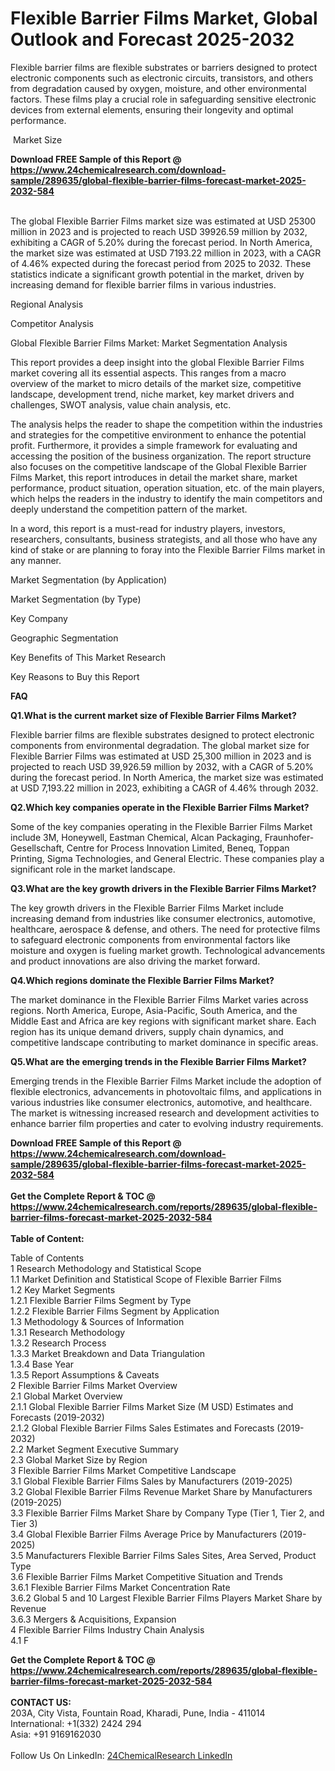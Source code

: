 <h1>Flexible Barrier Films Market, Global Outlook and Forecast 2025-2032</h1><p>Flexible barrier films are flexible substrates or barriers designed to protect electronic components such as electronic circuits, transistors, and others from degradation caused by oxygen, moisture, and other environmental factors. These films play a crucial role in safeguarding sensitive electronic devices from external elements, ensuring their longevity and optimal performance.</p><p>
 Market Size</p><p>
</p><div><b>Download FREE Sample of this Report @ 
            <a href="https://www.24chemicalresearch.com/download-sample/289635/global-flexible-barrier-films-forecast-market-2025-2032-584">
            https://www.24chemicalresearch.com/download-sample/289635/global-flexible-barrier-films-forecast-market-2025-2032-584</a></b></div><br><p>
</p><p>The global Flexible Barrier Films market size was estimated at USD 25300 million in 2023 and is projected to reach USD 39926.59 million by 2032, exhibiting a CAGR of 5.20% during the forecast period. In North America, the market size was estimated at USD 7193.22 million in 2023, with a CAGR of 4.46% expected during the forecast period from 2025 to 2032. These statistics indicate a significant growth potential in the market, driven by increasing demand for flexible barrier films in various industries.</p><p>
Regional Analysis</p><p>
</p><p>
Competitor Analysis</p><p>
</p><p>
Global Flexible Barrier Films Market: Market Segmentation Analysis</p><p>
</p><p>This report provides a deep insight into the global Flexible Barrier Films market covering all its essential aspects. This ranges from a macro overview of the market to micro details of the market size, competitive landscape, development trend, niche market, key market drivers and challenges, SWOT analysis, value chain analysis, etc.</p><p>
</p><p>The analysis helps the reader to shape the competition within the industries and strategies for the competitive environment to enhance the potential profit. Furthermore, it provides a simple framework for evaluating and accessing the position of the business organization. The report structure also focuses on the competitive landscape of the Global Flexible Barrier Films Market, this report introduces in detail the market share, market performance, product situation, operation situation, etc. of the main players, which helps the readers in the industry to identify the main competitors and deeply understand the competition pattern of the market.</p><p>
</p><p>In a word, this report is a must-read for industry players, investors, researchers, consultants, business strategists, and all those who have any kind of stake or are planning to foray into the Flexible Barrier Films market in any manner.</p><p>
Market Segmentation (by Application)</p><p>
</p><p>
Market Segmentation (by Type)</p><p>
</p><p>
Key Company</p><p>
</p><p>
Geographic Segmentation</p><p>
</p><p>
Key Benefits of This Market Research</p><p>
</p><p>
Key Reasons to Buy this Report</p><p>
</p><p>
<strong>FAQ </strong></p><p>
<strong>Q1.What is the current market size of Flexible Barrier Films Market?</strong></p><p>
</p><p>Flexible barrier films are flexible substrates designed to protect electronic components from environmental degradation. The global market size for Flexible Barrier Films was estimated at USD 25,300 million in 2023 and is projected to reach USD 39,926.59 million by 2032, with a CAGR of 5.20% during the forecast period. In North America, the market size was estimated at USD 7,193.22 million in 2023, exhibiting a CAGR of 4.46% through 2032.</p><p>
<strong>Q2.Which key companies operate in the Flexible Barrier Films Market?</strong></p><p>
</p><p>Some of the key companies operating in the Flexible Barrier Films Market include 3M, Honeywell, Eastman Chemical, Alcan Packaging, Fraunhofer-Gesellschaft, Centre for Process Innovation Limited, Beneq, Toppan Printing, Sigma Technologies, and General Electric. These companies play a significant role in the market landscape.</p><p>
<strong>Q3.What are the key growth drivers in the Flexible Barrier Films Market?</strong></p><p>
</p><p>The key growth drivers in the Flexible Barrier Films Market include increasing demand from industries like consumer electronics, automotive, healthcare, aerospace &amp; defense, and others. The need for protective films to safeguard electronic components from environmental factors like moisture and oxygen is fueling market growth. Technological advancements and product innovations are also driving the market forward.</p><p>
<strong>Q4.Which regions dominate the Flexible Barrier Films Market?</strong></p><p>
</p><p>The market dominance in the Flexible Barrier Films Market varies across regions. North America, Europe, Asia-Pacific, South America, and the Middle East and Africa are key regions with significant market share. Each region has its unique demand drivers, supply chain dynamics, and competitive landscape contributing to market dominance in specific areas.</p><p>
<strong>Q5.What are the emerging trends in the Flexible Barrier Films Market?</strong></p><p>
</p><p>Emerging trends in the Flexible Barrier Films Market include the adoption of flexible electronics, advancements in photovoltaic films, and applications in various industries like consumer electronics, automotive, and healthcare. The market is witnessing increased research and development activities to enhance barrier film properties and cater to evolving industry requirements.</p><div><b>Download FREE Sample of this Report @ 
            <a href="https://www.24chemicalresearch.com/download-sample/289635/global-flexible-barrier-films-forecast-market-2025-2032-584">
            https://www.24chemicalresearch.com/download-sample/289635/global-flexible-barrier-films-forecast-market-2025-2032-584</a></b></div><br><div><b>Get the Complete Report & TOC @ 
            <a href="https://www.24chemicalresearch.com/reports/289635/global-flexible-barrier-films-forecast-market-2025-2032-584">
            https://www.24chemicalresearch.com/reports/289635/global-flexible-barrier-films-forecast-market-2025-2032-584</a></b></div><br>
            <b>Table of Content:</b><p>Table of Contents<br />
1 Research Methodology and Statistical Scope<br />
1.1 Market Definition and Statistical Scope of Flexible Barrier Films<br />
1.2 Key Market Segments<br />
1.2.1 Flexible Barrier Films Segment by Type<br />
1.2.2 Flexible Barrier Films Segment by Application<br />
1.3 Methodology & Sources of Information<br />
1.3.1 Research Methodology<br />
1.3.2 Research Process<br />
1.3.3 Market Breakdown and Data Triangulation<br />
1.3.4 Base Year<br />
1.3.5 Report Assumptions & Caveats<br />
2 Flexible Barrier Films Market Overview<br />
2.1 Global Market Overview<br />
2.1.1 Global Flexible Barrier Films Market Size (M USD) Estimates and Forecasts (2019-2032)<br />
2.1.2 Global Flexible Barrier Films Sales Estimates and Forecasts (2019-2032)<br />
2.2 Market Segment Executive Summary<br />
2.3 Global Market Size by Region<br />
3 Flexible Barrier Films Market Competitive Landscape<br />
3.1 Global Flexible Barrier Films Sales by Manufacturers (2019-2025)<br />
3.2 Global Flexible Barrier Films Revenue Market Share by Manufacturers (2019-2025)<br />
3.3 Flexible Barrier Films Market Share by Company Type (Tier 1, Tier 2, and Tier 3)<br />
3.4 Global Flexible Barrier Films Average Price by Manufacturers (2019-2025)<br />
3.5 Manufacturers Flexible Barrier Films Sales Sites, Area Served, Product Type<br />
3.6 Flexible Barrier Films Market Competitive Situation and Trends<br />
3.6.1 Flexible Barrier Films Market Concentration Rate<br />
3.6.2 Global 5 and 10 Largest Flexible Barrier Films Players Market Share by Revenue<br />
3.6.3 Mergers & Acquisitions, Expansion<br />
4 Flexible Barrier Films Industry Chain Analysis<br />
4.1 F</p><div><b>Get the Complete Report & TOC @ 
            <a href="https://www.24chemicalresearch.com/reports/289635/global-flexible-barrier-films-forecast-market-2025-2032-584">
            https://www.24chemicalresearch.com/reports/289635/global-flexible-barrier-films-forecast-market-2025-2032-584</a></b></div><br><b>CONTACT US:</b><br>
            203A, City Vista, Fountain Road, Kharadi, Pune, India - 411014<br>
            International: +1(332) 2424 294<br>
            Asia: +91 9169162030 <br><br>
            Follow Us On LinkedIn: <a href="https://www.linkedin.com/company/24chemicalresearch/">24ChemicalResearch LinkedIn</a>